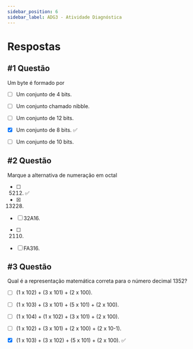 ```yaml
---
sidebar_position: 6
sidebar_label: ADG3 - Atividade Diagnóstica
---
```


# Respostas


## #1 Questão

  


Um byte é formado por

  

- [ ] Um conjunto de 4 bits. 

- [ ] Um conjunto chamado nibble.

- [ ] Um conjunto de 12 bits.

- [x] Um conjunto de 8 bits. ✅

- [ ] Um conjunto de 10 bits.



## #2 Questão

  


Marque a alternativa de numeração em octal

  

- [ ] 5212. ✅

- [x] 13228.

- [ ] 32A16.

- [ ] 2110.

- [ ] FA316.



## #3 Questão

  


Qual é a representação matemática correta para o número decimal 1352?

  

- [ ]  (1 x 102) + (3 x 101) + (2 x 100).

- [ ] (1 x 103) + (3 x 101) + (5 x 101) + (2 x 100).

- [ ] (1 x 104) + (1 x 102) + (3 x 101) + (2 x 100).

- [ ] (1 x 102) + (3 x 101) + (2 x 100) + (2 x 10-1).

- [x] (1 x 103) + (3 x 102) + (5 x 101) + (2 x 100). ✅